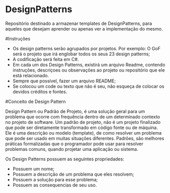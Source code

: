 # DesignPatterns

Repositório destinado a armazenar templates de DesignPatterns, para aqueles que desejam aprender ou apenas ver a implementação do mesmo.

#Instruções

- Os design patterns serão agrupados por projetos. Por exemplo: O GoF será o projeto que irá englobar todos os seus 23 design patterns;
- A codificação será feita em C#.
- Em cada um dos Design Patterns, existirá um arquivo Readme, contendo instruções, descriçoes ou observações ao projeto ou repositório que ele está relacionado.
- Sempre que possível, fazer um arquivo README;
- Se colocou um code ou texto que não é seu, não esqueça de colocar os devidos créditos e fontes.

#Conceito de Design Pattern

Design Pattern ou Padrão de Projeto, é uma solução geral para um problema que ocorre com frequência dentro de um determinado contexto no projeto de software. Um padrão de projeto, não é um projeto finalizado que pode ser diretamente transformado em código fonte ou de máquina. Ele é uma descrição ou modelo (template), de como resolver um problema que pode ser usado em muitas situações diferentes. Padrões, são melhores práticas formalizadas que o programador pode usar para resolver problemas comuns, quando projetar uma aplicação ou sistema.

Os Design Patterns possuem as seguintes propriedades:

- Possuem um nome;
- Possuem a descrição de um problema que eles resolvem;
- Possuem a solução para esse problema;
- Possuem as consequencias de seu uso.

